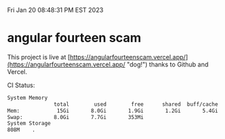 Fri Jan 20 08:48:31 PM EST 2023

# angular fourteen scam


This project is live at [https://angularfourteenscam.vercel.app/](https://angularfourteenscam.vercel.app/ "dog!") thanks to Github and Vercel.

CI Status: 

```bash
System Memory
               total        used        free      shared  buff/cache   available
Mem:            15Gi       8.0Gi       1.9Gi       1.2Gi       5.4Gi       5.6Gi
Swap:          8.0Gi       7.7Gi       353Mi
System Storage
808M	.
```
```bash
